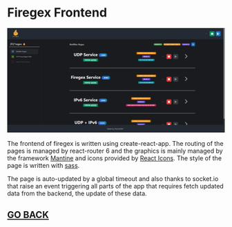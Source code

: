 # Firegex Frontend

![Firegex Frontend](../docs/Firegex_Screenshot.jpg)

The frontend of firegex is written using create-react-app.
The routing of the pages is managed by react-router 6 and the graphics is mainly managed by the framework [Mantine](https://mantine.dev) and icons provided by [React Icons](https://react-icons.github.io/react-icons/).
The style of the page is written with [sass](https://sass-lang.com/).

The page is auto-updated by a global timeout and also thanks to socket.io that raise an event triggering all parts of the app that requires fetch updated data from the backend, the update of these data.

## [GO BACK](../README.md)